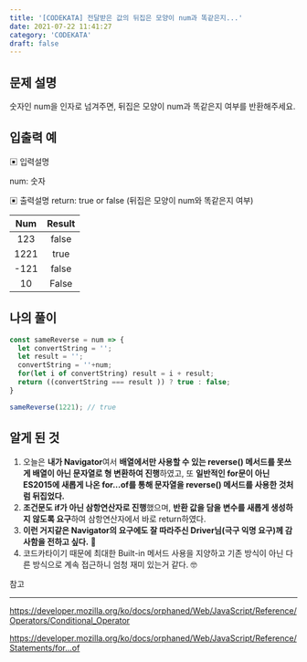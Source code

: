 ```yaml
---
title: '[CODEKATA] 전달받은 값의 뒤집은 모양이 num과 똑같은지...'
date: 2021-07-22 11:41:27
category: 'CODEKATA'
draft: false
---
```

## 문제 설명

숫자인 num을 인자로 넘겨주면, 뒤집은 모양이 num과 똑같은지 여부를 반환해주세요.

## 입출력 예

▣ 입력설명

num: 숫자 

▣ 출력설명
return: true or false (뒤집은 모양이 num와 똑같은지 여부)

| Num  | Result |
| :--: | :----: |
| 123  | false  |
| 1221 |  true  |
| -121 | false  |
|  10  | False  |

## 나의 풀이

```javascript
const sameReverse = num => {
  let convertString = '';
  let result = '';
  convertString = ''+num;
  for(let i of convertString) result = i + result;
  return ((convertString === result )) ? true : false;
}

sameReverse(1221); // true
```

## 알게 된 것

1. 오늘은 **내가 Navigator**여서 **배열에서만 사용할 수 있는 reverse() 메서드를 못쓰게 배열이 아닌 문자열로 형 변환하여 진행**하였고, 또 **일반적인 for문이 아닌 ES2015에 새롭게 나온 for...of를 통해 문자열을 reverse() 메서드를 사용한 것처럼 뒤집었다.**
2. **조건문도 if가 아닌 삼항연산자로 진행**했으며, **반환 값을 담을 변수를 새롭게 생성하지 않도록 요구**하여 삼항연산자에서 바로 return하였다.
3. **이런 거지같은 Navigator의 요구에도 잘 따라주신 Driver님(극구 익명 요구)께 감사함을 전하고 싶다.** 🤝
4. 코드카타이기 때문에 최대한 Built-in 메서드 사용을 지양하고 기존 방식이 아닌 다른 방식으로 계속 접근하니 엄청 재미 있는거 같다. 🤓



참고

---

https://developer.mozilla.org/ko/docs/orphaned/Web/JavaScript/Reference/Operators/Conditional_Operator

https://developer.mozilla.org/ko/docs/orphaned/Web/JavaScript/Reference/Statements/for...of